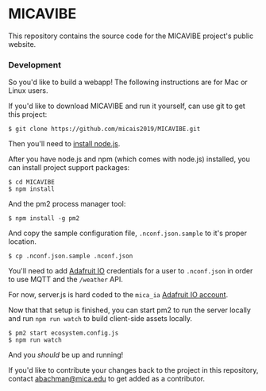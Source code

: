 # MICAVIBE

This repository contains the source code for the MICAVIBE project's public website.

### Development

So you'd like to build a webapp! The following instructions are for Mac or Linux users.

If you'd like to download MICAVIBE and run it yourself, can use git to get this project:

    $ git clone https://github.com/micais2019/MICAVIBE.git

Then you'll need to [install node.js](https://nodejs.org/en/download/).

After you have node.js and npm (which comes with node.js) installed, you can install project support packages:

    $ cd MICAVIBE
    $ npm install

And the pm2 process manager tool:

    $ npm install -g pm2

And copy the sample configuration file, `.nconf.json.sample` to it's proper location.

    $ cp .nconf.json.sample .nconf.json

You'll need to add [Adafruit IO](https://io.adafruit.com) credentials for a user to `.nconf.json` in
order to use MQTT and the `/weather` API.

For now, server.js is hard coded to the `mica_ia` [Adafruit IO account](https://io.adafruit.com/mica_ia/public).

Now that that setup is finished, you can start pm2 to run the server locally
and run `npm run watch` to build client-side assets locally.

    $ pm2 start ecosystem.config.js
    $ npm run watch

And you _should_ be up and running!

If you'd like to contribute your changes back to the project in this repository, contact abachman@mica.edu to get added as a contributor.

